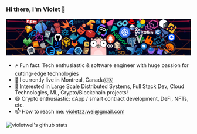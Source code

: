 ### Hi there, I'm Violet 👋

![](https://github.com/violetwei/violetwei/blob/master/header.png)

- ⚡ Fun fact: Tech enthusiastic & software engineer with huge passion for cutting-edge technologies
- 🌱 I currently live in Montreal, Canada🇨🇦
- 💬 Interested in Large Scale Distributed Systems, Full Stack Dev, Cloud Technologies, ML, Crypto/Blockchain projects!
- 😄 Crypto enthusiastic: dApp / smart contract development, DeFi, NFTs, etc.
- 📫 How to reach me: violetzz.wei@gmail.com

![violetwei's github stats](https://github-readme-stats.vercel.app/api?username=violetwei&count_private=true&show_icons=true&theme=radical&hide=contribs)

<!--[![Top Languages](https://github-readme-stats.vercel.app/api/top-langs/?username=violetwei&layout=compact)](https://github.com/anuraghazra/github-readme-stats)-->

<!--
**violetwei/violetwei** is a ✨ _special_ ✨ repository because its `README.md` (this file) appears on your GitHub profile.

Here are some ideas to get you started:

- 👯 I’m looking to collaborate on ...
- 🤔 I’m looking for help with ...
- 💬 Ask me about ...
- 😄 Pronouns: ...
-->
